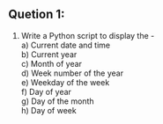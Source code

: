 Quetion 1:
------------

1. Write a Python script to display the -   
a) Current date and time  
b) Current year  
c) Month of year  
d) Week number of the year  
e) Weekday of the week  
f) Day of year  
g) Day of the month  
h) Day of week  
